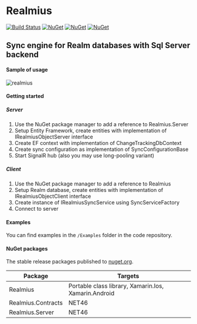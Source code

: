 # Realmius

[![Build Status](https://travis-ci.org/RubiusGroup/Realmius.svg?branch=master)](https://travis-ci.org/RubiusGroup/Realmius)
[![NuGet](https://img.shields.io/nuget/dt/Realmius.svg)]()
[![NuGet](https://img.shields.io/nuget/dt/Realmius.Server.svg)]()
[![NuGet](https://img.shields.io/nuget/dt/Realmius.Contracts.svg)]()

## Sync engine for Realm databases with Sql Server backend

#### Sample of usage
![realmius](https://cloud.githubusercontent.com/assets/3094339/26148250/3ff89b38-3b20-11e7-838e-ff1ee0a873ca.gif)

#### Getting started

##### Server
1. Use the NuGet package manager to add a reference to Realmius.Server
2. Setup Entity Framework, create entities with implementation of IRealmiusObjectServer interface
3. Create EF context with implementation of ChangeTrackingDbContext
4. Create sync configuration as implementation of SyncConfigurationBase
5. Start SignalR hub (also you may use long-pooling variant)

##### Client
1. Use the NuGet package manager to add a reference to Realmius
2. Setup Realm database, create entities with implementation of IRealmiusObjectClient interface
3. Create instance of IRealmiusSyncService using SyncServiceFactory
4. Connect to server

#### Examples

You can find examples in the `/Examples` folder in the code repository.

#### NuGet packages

The stable release packages published to [nuget.org](https://www.nuget.org/packages?q=Realmius).

Package | Targets
--------|---------------
Realmius | Portable class library, Xamarin.Ios, Xamarin.Android
Realmius.Contracts | NET46
Realmius.Server | NET46
